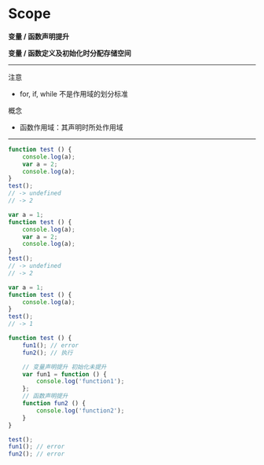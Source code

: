 # Scope #

__变量 / 函数声明提升__

__变量 / 函数定义及初始化时分配存储空间__

*****

注意
- for, if, while 不是作用域的划分标准

概念
+ 函数作用域：其声明时所处作用域

*****

```javascript
function test () {
    console.log(a);
    var a = 2;
    console.log(a);
}
test();
// -> undefined
// -> 2
```
```javascript
var a = 1;
function test () {
    console.log(a);
    var a = 2;
    console.log(a); 
}
test();
// -> undefined 
// -> 2
```
```javascript
var a = 1;
function test () {
    console.log(a); 
}
test();
// -> 1
```
```javascript
function test () {
    fun1(); // error
    fun2(); // 执行

    // 变量声明提升 初始化未提升
    var fun1 = function () {
        console.log('function1');
    };
    // 函数声明提升
    function fun2 () {
        console.log('function2');
    }
}

test();
fun1(); // error
fun2(); // error
```